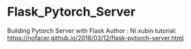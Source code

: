 # Flask_Pytorch_Server
Building Pytorch Server with Flask
Author : Ni xubin
tutorial: https://nofacer.github.io/2018/03/12/flask-pytorch-server.html
